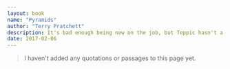 ```yaml
---
layout: book
name: "Pyramids"
author: "Terry Pratchett"
description: It's bad enough being new on the job, but Teppic hasn't a clue as to what a pharaoh is supposed to do. After all, he's been trained at Ankh-Morpork's famed assassins' school, across the sea from the Kingdom of the Sun. First, there's the monumental task of building a suitable resting place for Dad -- a pyramid to end all pyramids. Then there are the myriad administrative duties, such as dealing with mad priests, sacred crocodiles, and marching mummies. And to top it all off, the adolescent pharaoh discovers deceit, betrayal - not to mention a headstrong handmaiden - at the heart of his realm.
date: 2017-02-06
---
```


> I haven't added any quotations or passages to this page yet.
